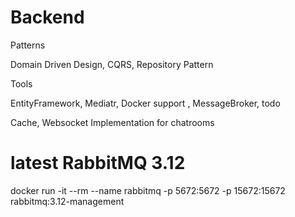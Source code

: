 # Backend
Patterns

Domain Driven Design, 
CQRS, 
Repository Pattern 


Tools 

EntityFramework, 
Mediatr, 
Docker support ,
MessageBroker,
todo

 
Cache, 
Websocket Implementation for chatrooms 

# latest RabbitMQ 3.12
docker run -it --rm --name rabbitmq -p 5672:5672 -p 15672:15672 rabbitmq:3.12-management




